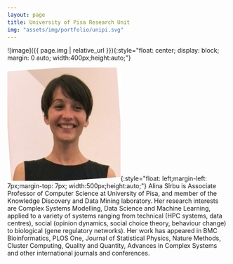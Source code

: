 ```yaml
---
layout: page
title: University of Pisa Research Unit
img: "assets/img/portfolio/unipi.svg"
---
```


![image]({{ page.img | relative_url }}){:style="float: center; display: block; margin: 0 auto; width:400px;height:auto;"}

![Book logo](/assets/img/consortium/Alina.jpeg){:style="float: left;margin-left: 7px;margin-top: 7px; width:500px;height:auto;"}
Alina Sîrbu is Associate Professor of Computer Science at University of Pisa, and member of the Knowledge Discovery and Data Mining laboratory. Her research interests are Complex Systems Modelling, Data Science and Machine Learning, applied to a variety of systems ranging from technical (HPC systems, data centres), social (opinion dynamics, social choice theory, behaviour change) to biological (gene regulatory networks). Her work has appeared in BMC Bioinformatics, PLOS One, Journal of Statistical Physics, Nature Methods, Cluster Computing, Quality and Quantity, Advances in Complex Systems and other international journals and conferences. 

